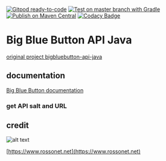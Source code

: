 [![Gitpod ready-to-code](https://img.shields.io/badge/Gitpod-ready--to--code-blue?logo=gitpod)](https://gitpod.io/#https://github.com/rossonet/bigbluebutton-api-java)
[![Test on master branch with Gradle](https://github.com/rossonet/bigbluebutton-api-java/actions/workflows/test-on-master-with-gradle.yml/badge.svg)](https://github.com/rossonet/bigbluebutton-api-java/actions/workflows/test-on-master-with-gradle.yml)
[![Publish on Maven Central](https://github.com/rossonet/bigbluebutton-api-java/actions/workflows/publish-on-maven.yml/badge.svg)](https://github.com/rossonet/bigbluebutton-api-java/actions/workflows/publish-on-maven.yml)
[![Codacy Badge](https://app.codacy.com/project/badge/Grade/cb8ed4b533ca464cb5ef6bf8caaf37e8)](https://www.codacy.com/gh/rossonet/bigbluebutton-api-java/dashboard?utm_source=github.com&amp;utm_medium=referral&amp;utm_content=rossonet/bigbluebutton-api-java&amp;utm_campaign=Badge_Grade)

# Big Blue Button API Java

[original project bigbluebutton-api-java](https://github.com/bigbluebutton/bigbluebutton-api-java)

## documentation

[Big Blue Button documentation](https://docs.bigbluebutton.org/dev/api.html)

### get API salt and URL





## credit

![alt text](https://app.rossonet.net/wp-content/uploads/2021/10/rossonet-logo_280_115.png "Rossonet")

[https://www.rossonet.net](https://www.rossonet.net)

